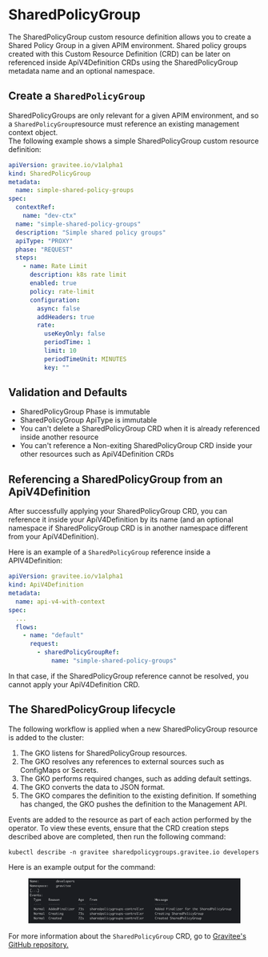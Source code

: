 # SharedPolicyGroup

The SharedPolicyGroup custom resource definition allows you to create a Shared Policy Group in a given APIM environment. Shared policy groups created with this Custom Resource Definition (CRD) can be later on referenced inside ApiV4Definition CRDs using the SharedPolicyGroup metadata name and an optional namespace.

## Create a `SharedPolicyGroup`&#x20;

SharedPolicyGroups are only relevant for a given APIM environment, and so a `SharedPolicyGroup`resource must reference an existing management context object.\
The following example shows a simple SharedPolicyGroup custom resource definition:

```yaml
apiVersion: gravitee.io/v1alpha1
kind: SharedPolicyGroup
metadata:
  name: simple-shared-policy-groups
spec:
  contextRef:
    name: "dev-ctx"
  name: "simple-shared-policy-groups"
  description: "Simple shared policy groups"
  apiType: "PROXY"
  phase: "REQUEST"
  steps:
    - name: Rate Limit
      description: k8s rate limit
      enabled: true
      policy: rate-limit
      configuration:
        async: false
        addHeaders: true
        rate:
          useKeyOnly: false
          periodTime: 1
          limit: 10
          periodTimeUnit: MINUTES
          key: ""
```

## Validation and Defaults

* SharedPolicyGroup Phase is immutable
* SharedPolicyGroup ApiType is immutable
* You can't delete a SharedPolicyGroup CRD when it is already referenced inside another resource
* You can't reference a Non-exiting SharedPolicyGroup CRD inside your other resources such as ApiV4Definition CRDs

## Referencing a SharedPolicyGroup from an ApiV4Definition

After successfully applying your SharedPolicyGroup CRD, you can reference it inside your ApiV4Definition by its name (and an optional namespace if SharedPolicyGroup CRD is in another namespace different from your ApiV4Definition).

Here is an example of a `SharedPolicyGroup` reference inside a APIV4Definition:

```yaml
apiVersion: gravitee.io/v1alpha1
kind: ApiV4Definition
metadata:
  name: api-v4-with-context
spec:
  ...
  flows:
    - name: "default"
      request:
        - sharedPolicyGroupRef:
            name: "simple-shared-policy-groups"
```

In that case, if the SharedPolicyGroup reference cannot be resolved, you cannot apply your ApiV4Definition CRD.

## The SharedPolicyGroup lifecycle

The following workflow is applied when a new SharedPolicyGroup resource is added to the cluster:

1. The GKO listens for SharedPolicyGroup resources.
2. The GKO resolves any references to external sources such as ConfigMaps or Secrets.
3. The GKO performs required changes, such as adding default settings.
4. The GKO converts the data to JSON format.
5. The GKO compares the definition to the existing definition. If something has changed, the GKO pushes the definition to the Management API.

Events are added to the resource as part of each action performed by the operator. To view these events, ensure that the CRD creation steps described above are completed, then run the following command:

```
kubectl describe -n gravitee sharedpolicygroups.gravitee.io developers
```

Here is an example output for the command:&#x20;

<figure><img src="../../.gitbook/assets/image.png" alt=""><figcaption></figcaption></figure>

For more information about the `SharedPolicyGroup` CRD, go to [Gravitee's GitHub repository.](https://github.com/gravitee-io/gravitee-kubernetes-operator/blob/master/api/v1alpha1/sharedpolicygroups_types.go)
